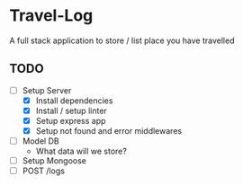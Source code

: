 # Travel-Log
A full stack application to store / list place you have travelled

## TODO
* [ ] Setup Server<br />
    * [x] Install dependencies
    * [x] Install / setup linter
    * [x] Setup express app
    * [x] Setup not found and error middlewares 
* [ ] Model DB<br />
    * What data will we store?
* [ ] Setup Mongoose<br />
* [ ] POST /logs<br />
